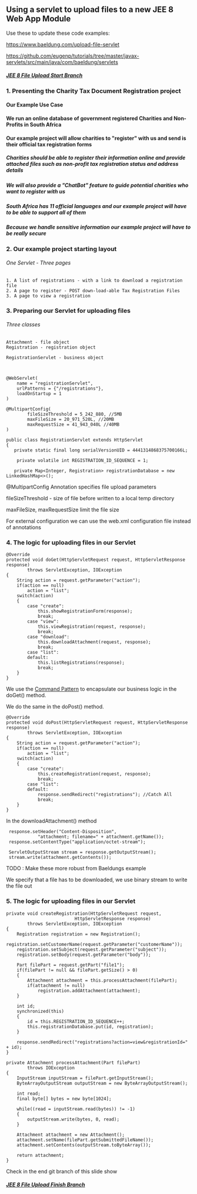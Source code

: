 ## Using a servlet to upload files to a new JEE 8 Web App Module

Use these to update these code examples:

https://www.baeldung.com/upload-file-servlet

https://github.com/eugenp/tutorials/tree/master/javax-servlets/src/main/java/com/baeldung/servlets



##### [JEE 8 File Upload Start Branch](https://github.com/NicorDesigns/javawebdevcourse/tree/jee8web-file-upload-start)

### 1. Presenting the Charity Tax Document Registration project

#### Our Example Use Case

#### We run an online database of government registered Charities and Non-Profits in South Africa

#### Our example project will allow charities to "register" with us and send is their official tax registration forms 

##### Charities should be able to register their information online and provide attached files such as non-profit tax registration status and address details
##### We will also provide a "ChatBot" feature to guide potential charities who want to register with us
##### South Africa has 11 official languages and our example project will have to be able to support all of them
##### Because we handle sensitive information our example project will have to be really secure
 


### 2. Our example project starting layout

###### One Servlet - Three pages  

	1. A list of registrations - with a link to download a registration file
	2. A page to register - POST down-load-able Tax Registration Files
	3. A page to view a registration
	
### 3. Preparing our Servlet for uploading files
	
###### Three classes  
	
	Attachment - file object
	Registration - registration object

	RegistrationServlet - business object
	

	
	@WebServlet(
        name = "registrationServlet",
        urlPatterns = {"/registrations"},
        loadOnStartup = 1
	)
	
	@MultipartConfig(
	        fileSizeThreshold = 5_242_880, //5MB
	        maxFileSize = 20_971_520L, //20MB
	        maxRequestSize = 41_943_040L //40MB
	)
	
	public class RegistrationServlet extends HttpServlet
	{
	   private static final long serialVersionUID = 4441314868375700166L;
	
		private volatile int REGISTRATION_ID_SEQUENCE = 1;
	
	   private Map<Integer, Registration> registrationDatabase = new LinkedHashMap<>();

@MultipartConfig Annotation specifies file upload parameters

fileSizeThreshold - size of file before written to a local temp directory

maxFileSize, maxRequestSize limit the file size	

For external configuration we can use the web.xml configuration file instead of annotations


### 4. The logic for uploading files in our Servlet


	@Override
    protected void doGet(HttpServletRequest request, HttpServletResponse response)
            throws ServletException, IOException
    {
        String action = request.getParameter("action");
        if(action == null)
            action = "list";
        switch(action)
        {
            case "create":
                this.showRegistrationForm(response);
                break;
            case "view":
                this.viewRegistration(request, response);
                break;
            case "download":
                this.downloadAttachment(request, response);
                break;
            case "list":
            default:
                this.listRegistrations(response);
                break;
        }
    }

We use the [Command Pattern](https://en.wikipedia.org/wiki/Command_pattern) to encapsulate our business logic in the doGet() method.

We do the same in the doPost() method.

	@Override
    protected void doPost(HttpServletRequest request, HttpServletResponse response)
            throws ServletException, IOException
    {
        String action = request.getParameter("action");
        if(action == null)
            action = "list";
        switch(action)
        {
            case "create":
                this.createRegistration(request, response);
                break;
            case "list":
            default:
                response.sendRedirect("registrations"); //Catch All
                break;
        }
    }
    
In the downloadAttachment() method    
    
     response.setHeader("Content-Disposition",
                "attachment; filename=" + attachment.getName());
     response.setContentType("application/octet-stream");

     ServletOutputStream stream = response.getOutputStream();
     stream.write(attachment.getContents());
     
     

TODO : Make these more robust from Baeldungs example

We specify that a file has to be downloaded, we use binary stream to write the file out 

### 5. The logic for uploading files in our Servlet
    

	private void createRegistration(HttpServletRequest request,
                              HttpServletResponse response)
            throws ServletException, IOException
    {
        Registration registration = new Registration();
        registration.setCustomerName(request.getParameter("customerName"));
        registration.setSubject(request.getParameter("subject"));
        registration.setBody(request.getParameter("body"));

        Part filePart = request.getPart("file1");
        if(filePart != null && filePart.getSize() > 0)
        {
            Attachment attachment = this.processAttachment(filePart);
            if(attachment != null)
                registration.addAttachment(attachment);
        }

        int id;
        synchronized(this)
        {
            id = this.REGISTRATION_ID_SEQUENCE++;
            this.registrationDatabase.put(id, registration);
        }

        response.sendRedirect("registrations?action=view&registrationId=" + id);
    }

    private Attachment processAttachment(Part filePart)
            throws IOException
    {
        InputStream inputStream = filePart.getInputStream();
        ByteArrayOutputStream outputStream = new ByteArrayOutputStream();

        int read;
        final byte[] bytes = new byte[1024];

        while((read = inputStream.read(bytes)) != -1)
        {
            outputStream.write(bytes, 0, read);
        }

        Attachment attachment = new Attachment();
        attachment.setName(filePart.getSubmittedFileName());
        attachment.setContents(outputStream.toByteArray());

        return attachment;
    }
	
	
	
Check in the end git branch of this slide show 
##### [JEE 8 File Upload Finish Branch](https://github.com/NicorDesigns/javawebdevcourse/tree/jee8web-file-upload-finish)

    

